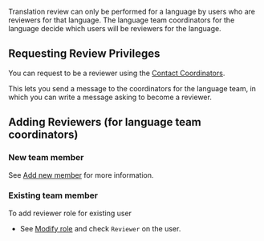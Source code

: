 Translation review can only be performed for a language by users who are reviewers for that language. The language team coordinators for the language decide which users will be reviewers for the language.

## Requesting Review Privileges

You can request to be a reviewer using the [Contact Coordinators](user-guide/languages/language-team#contact-language-coordinator).

This lets you send a message to the coordinators for the language team, in which you can write a message asking to become a reviewer.

## Adding Reviewers (for language team coordinators)

### New team member

See [Add new member](user-guide/languages/add-team-member) for more information.

### Existing team member

To add reviewer role for existing user

* See [Modify role](user-guide/languages/modify-role) and check `Reviewer` on the user.